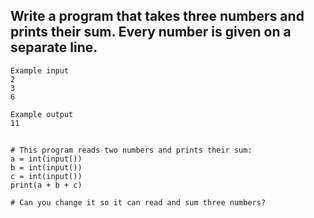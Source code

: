 ## Write a program that takes three numbers and prints their sum. Every number is given on a separate line.
```
Example input
2
3
6
```
```
Example output
11
```
##
```
# This program reads two numbers and prints their sum:
a = int(input())
b = int(input())
c = int(input())
print(a + b + c)

# Can you change it so it can read and sum three numbers?
```
